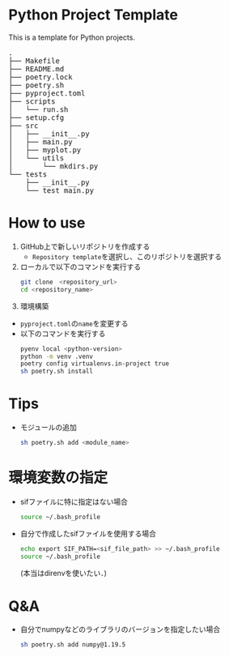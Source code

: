 # Python Project Template
This is a template for Python projects.

<pre>
.
├── Makefile
├── README.md
├── poetry.lock
├── poetry.sh
├── pyproject.toml
├── scripts
│   └── run.sh
├── setup.cfg
├── src
│   ├── __init__.py
│   ├── main.py
│   ├── myplot.py
│   └── utils
│       └── mkdirs.py
└── tests
    ├── __init__.py
    └── test_main.py
</pre>

# How to use 
1. GitHub上で新しいリポジトリを作成する
    * `Repository template`を選択し、このリポジトリを選択する
2. ローカルで以下のコマンドを実行する
    ```bash
    git clone　<repository_url>
    cd <repository_name>
    ```
3. 環境構築
* `pyproject.toml`の`name`を変更する
* 以下のコマンドを実行する
    ```bash
    pyenv local <python-version>
    python -m venv .venv
    poetry config virtualenvs.in-project true
    sh poetry.sh install
    ```

# Tips
* モジュールの追加
   ```bash
   sh poetry.sh add <module_name>

# 環境変数の指定
* sifファイルに特に指定はない場合
    ```bash
    source ~/.bash_profile
    ```
* 自分で作成したsifファイルを使用する場合
    ```bash
    echo export SIF_PATH=<sif_file_path> >> ~/.bash_profile
    source ~/.bash_profile
    ```
    (本当はdirenvを使いたい．)

# Q&A
* 自分でnumpyなどのライブラリのバージョンを指定したい場合
    ```bash
    sh poetry.sh add numpy@1.19.5
    ```


